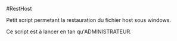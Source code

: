 #RestHost

Petit script permetant la restauration du fichier host sous windows.

Ce script est à lancer en tan qu'ADMINISTRATEUR.
